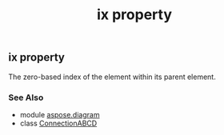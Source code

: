 ﻿---
title: ix property
second_title: Aspose.Diagram for Python via .NET API References
description: 
type: docs
weight: 90
url: /python-net/aspose.diagram/connectionabcd/ix/
is_root: false
---

## ix property


The zero-based index of the element within its parent element.

### See Also
* module [aspose.diagram](../../)
* class [ConnectionABCD](/diagram/python-net/aspose.diagram/connectionabcd)
